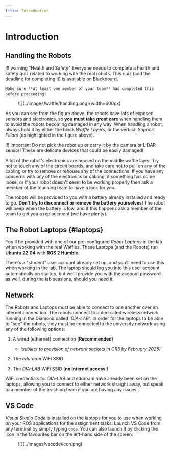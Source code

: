 ```yaml
---
title: Introduction
---
```


# Introduction

## Handling the Robots

!!! warning "Health and Safety"
    Everyone needs to complete a health and safety quiz related to working with the real robots. This quiz (and the deadline for completing it) is available on Blackboard.

    Make sure **at least one member of your team** has completed this before proceeding!

<figure markdown>
  ![](../images/waffle/handling.png){width=600px}
</figure>

As you can see from the figure above, the robots have lots of exposed sensors and electronics, so **you must take great care** when handling them to avoid the robots becoming damaged in any way.  When handling a robot, always hold it by either the black *Waffle Layers*, or the vertical *Support Pillars* (as highlighted in the figure above).

!!! important 
    Do not pick the robot up or carry it by the camera or LiDAR sensor! These are delicate devices that could be easily damaged!

A lot of the robot's electronics are housed on the middle waffle layer. Try not to touch any of the circuit boards, and take care not to pull on any of the cabling or try to remove or rehouse any of the connections. If you have any concerns with any of the electronics or cabling, if something has come loose, or if your robot doesn't seem to be working properly then ask a member of the teaching team to have a look for you.

The robots will be provided to you with a battery already installed and ready to go. **Don't try to disconnect or remove the battery yourselves**! The robot will beep when the battery is low, and if this happens ask a member of the team to get you a replacement (we have plenty).

## The Robot Laptops {#laptops}

You'll be provided with one of our pre-configured *Robot Laptops* in the lab when working with the real Waffles. These Laptops (and the Robots) run **Ubuntu 22.04** with **ROS 2 Humble**. 

There's a "student" user account already set up, and you'll need to use this when working in the lab. The laptop should log you into this user account automatically on startup, but we'll provide you with the account password as well, during the lab sessions, should you need it.

## Network

The Robots and Laptops must be able to connect to one another over an internet connection. The robots connect to a dedicated wireless network running in the Diamond called *'DIA-LAB'*. In order for the laptops to be able to "see" the robots, they must be connected to the university network using any of the following options:

1. A wired (ethernet) connection (**Recommended**)

    * *(subject to provision of network sockets in CR5 by February 2025)*
    
1. The *eduroam* WiFi SSID
1. The *DIA-LAB* WiFi SSID (**no internet access**!)

WiFi credentials for DIA-LAB and eduroam have already been set on the laptops, allowing you to connect to either network straight away, but speak to a member of the teaching team if you are having any issues.

## VS Code

*Visual Studio Code* is installed on the laptops for you to use when working on your ROS applications for the assignment tasks. Launch VS Code from any terminal by simply typing `code`. You can also launch it by clicking the icon in the favourites bar on the left-hand side of the screen:

<figure markdown>
  ![](../images/vscode/icon.png)
</figure>
